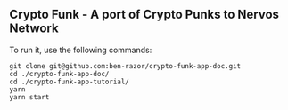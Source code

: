 ## Crypto Funk - A port of Crypto Punks to Nervos Network

To run it, use the following commands:

```
git clone git@github.com:ben-razor/crypto-funk-app-doc.git
cd ./crypto-funk-app-doc/
cd ./crypto-funk-app-tutorial/
yarn
yarn start
```
